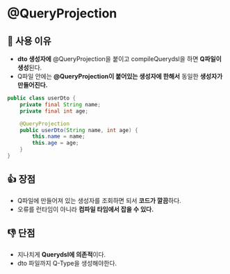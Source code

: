 # @QueryProjection

## 📌 사용 이유

+ **dto 생성자에** @QueryProjection을 붙이고 compileQuerydsl을 하면 **Q파일이 생성**된다.
+ Q파일 안에는 **@QueryProjection이 붙어있는 생성자에 한해서** 동일한 **생성자가 만들어진다.**

```java
public class userDto {
    private final String name;
    private final int age;

    @QueryProjection
    public userDto(String name, int age) {
        this.name = name;
        this.age = age;
    }
}
```

## 👍 장점

+ Q파일에 만들어져 있는 생성자를 조회하면 되서 **코드가 깔끔**하다.
+ 오류를 런타임이 아니라 **컴파일 타임에서 잡을 수 있다.**

## 👎 단점 

+ 지나치게 **Querydsl에 의존적**이다.
+ dto 파일까지 Q-Type을 생성해야한다.